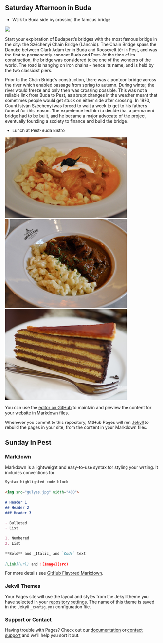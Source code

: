 ## Saturday Afternoon in Buda


- Walk to Buda side by crossing the famous bridge
<img src="http://visitbudapest.travel/images/made/images/content/body/szechenyi-chain-bridge_574_383.jpg" width="400">

Start your exploration of Budapest’s bridges with the most famous bridge in the city: the Széchenyi Chain Bridge (Lánchíd). The Chain Bridge spans the Danube between Clark Ádám tér in Buda and Roosevelt tér in Pest, and was the first to permanently connect Buda and Pest. At the time of its construction, the bridge was considered to be one of the wonders of the world. The road is hanging on iron chains – hence its name, and is held by the two classicist piers.

Prior to the Chain Bridge’s construction, there was a pontoon bridge across the river which enabled passage from spring to autumn. During winter, the river would freeze and only then was crossing possible. This was not a reliable link from Buda to Pest, as abrupt changes in the weather meant that sometimes people would get stuck on either side after crossing. In 1820, Count István Széchenyi was forced to wait a week to get to his father’s funeral for this reason. The experience led him to decide that a permanent bridge had to be built, and he became a major advocate of the project, eventually founding a society to finance and build the bridge.

- Lunch at Pest-Buda Bistro




<img src="ChickenPaprika.jpg" width="400">

<img src="gulyas.jpg" width="400">

<img src="dobos.jpg" width="400">


You can use the [editor on GitHub](https://github.com/rosanna-ang/budapest/edit/master/index.md) to maintain and preview the content for your website in Markdown files.

Whenever you commit to this repository, GitHub Pages will run [Jekyll](https://jekyllrb.com/) to rebuild the pages in your site, from the content in your Markdown files.





## Sunday in Pest
### Markdown

Markdown is a lightweight and easy-to-use syntax for styling your writing. It includes conventions for

```markdown
Syntax highlighted code block

<img src="gulyas.jpg" width="400">

# Header 1
## Header 2
### Header 3

- Bulleted
- List

1. Numbered
2. List

**Bold** and _Italic_ and `Code` text

[Link](url) and ![Image](src)
```

For more details see [GitHub Flavored Markdown](https://guides.github.com/features/mastering-markdown/).

### Jekyll Themes

Your Pages site will use the layout and styles from the Jekyll theme you have selected in your [repository settings](https://github.com/rosanna-ang/budapest/settings). The name of this theme is saved in the Jekyll `_config.yml` configuration file.

### Support or Contact

Having trouble with Pages? Check out our [documentation](https://help.github.com/categories/github-pages-basics/) or [contact support](https://github.com/contact) and we’ll help you sort it out.
